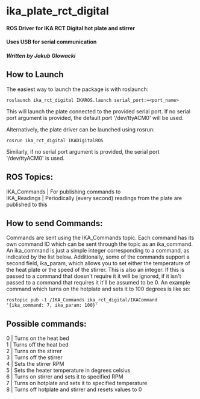 # ika_plate_rct_digital
#### ROS Driver for IKA RCT Digital hot plate and stirrer
#### Uses USB for serial communication
##### Written by Jakub Glowacki

## How to Launch
The easiest way to launch the package is with roslaunch:
```
roslaunch ika_rct_digital IKAROS.launch serial_port:=<port_name>
```
This will launch the plate connected to the provided serial port. If no serial port argument is provided, the default port '/dev/ttyACM0' will be used.

Alternatively, the plate driver can be launched using rosrun:
```
rosrun ika_rct_digital IKADigitalROS
```
Similarly, if no serial port argument is provided, the serial port '/dev/ttyACM0' is used.

## ROS Topics:
IKA_Commands | For publishing commands to\
IKA_Readings | Periodically (every second) readings from the plate are published to this

## How to send Commands:
Commands are sent using the IKA_Commands topic. Each command has its own command ID which can be sent through the topic as an ika_command. An ika_command is just a simple integer corresponding to a command, as indicated by the list below. Additionally, some of the commands support a second field, ika_param, which allows you to set either the temperature of the heat plate or the speed of the stirrer. This is also an integer. If this is passed to a command that doesn't require it it will be ignored, if it isn't passed to a command that requires it it'll be assumed to be 0. An example command which turns on the hotplate and sets it to 100 degrees is like so:
```
rostopic pub -1 /IKA_Commands ika_rct_digital/IKACommand '{ika_command: 7, ika_param: 100}' 

```

## Possible commands:
0 | Turns on the heat bed \
1 | Turns off the heat bed\
2 | Turns on the stirrer\
3 | Turns off the stirrer\
4 | Sets the stirrer RPM\
5 | Sets the heater temperature in degrees celsius\
6 | Turns on stirrer and sets it to specified RPM\
7 | Turns on hotplate and sets it to specified temperature \
8 | Turns off hotplate and stirrer and resets values to 0



